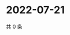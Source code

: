 # 2022-07-21

共 0 条

<!-- BEGIN WEIBO -->
<!-- 最后更新时间 Thu Jul 21 2022 02:19:34 GMT+0800 (China Standard Time) -->

<!-- END WEIBO -->
